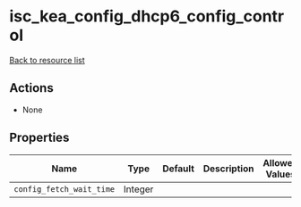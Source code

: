 # isc_kea_config_dhcp6_config_control

[Back to resource list](../README.md#resources)

## Actions

- None

## Properties

| Name                     | Type    | Default | Description | Allowed Values |
| ------------------------ | ------- | ------- | ----------- | -------------- |
| `config_fetch_wait_time` | Integer |         |             |                |
